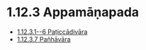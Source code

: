 

# 1.12.3 Appamāṇapada

* [1.12.3.1--6 Paṭiccādivāra](1.12.3/1.12.3.1--6.md)
* [1.12.3.7 Pañhāvāra](1.12.3/1.12.3.7.md)



